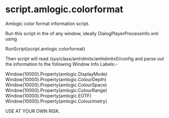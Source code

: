 # script.amlogic.colorformat
Amlogic color format information script.

Run this script in the <onload> of any window, ideally DialogPlayerProcessInfo.xml using 

<onload>RunScript(script.amlogic.colorformat)</onload>

Then script will read /sys/class/amhdmitx/amhdmitx0/config and parse out the information to the following Window Info Labels:-

Window(10000).Property(amlogic.DisplayMode)  
Window(10000).Property(amlogic.ColourDepth)  
Window(10000).Property(amlogic.ColourSpace)  
Window(10000).Property(amlogic.ColourRange)  
Window(10000).Property(amlogic.EOTF)  
Window(10000).Property(amlogic.Colourimetry)  

USE AT YOUR OWN RISK.
